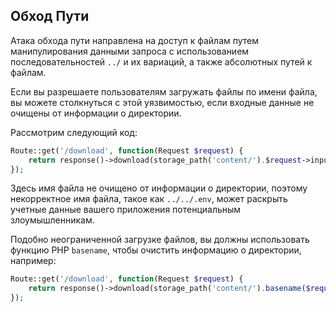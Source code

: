 ## Обход Пути

Атака обхода пути направлена на доступ к файлам путем манипулирования данными запроса с использованием последовательностей `../` и их вариаций, а также абсолютных путей к файлам.

Если вы разрешаете пользователям загружать файлы по имени файла, вы можете столкнуться с этой уязвимостью, если входные данные не очищены от информации о директории.

Рассмотрим следующий код:

```php
Route::get('/download', function(Request $request) {
    return response()->download(storage_path('content/').$request->input('filename'));
});
```

Здесь имя файла не очищено от информации о директории, поэтому некорректное имя файла, такое как `../../.env`, может раскрыть учетные данные вашего приложения потенциальным злоумышленникам.

Подобно неограниченной загрузке файлов, вы должны использовать функцию PHP `basename`, чтобы очистить информацию о директории, например:

```php
Route::get('/download', function(Request $request) {
    return response()->download(storage_path('content/').basename($request->input('filename')));
});
```
